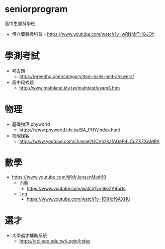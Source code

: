 # seniorprogram
高中生或科學班
- 傅立葉轉換科普
      - https://www.youtube.com/watch?v=wRNMrTHGJOY

# 學測考試
- 考古題
    - https://preedhd.com/category/item-bank-and-answers/
- 高中段考題
    - http://www.mathland.idv.tw/mathtest/exam3.htm

# 物理
- 基礎物理 phyworld
    - https://www.phyworld.idv.tw/BA_PHY/index.html
- 物理怪客
    - https://www.youtube.com/channel/UCVh2kafAQeP4LCuZXZXAMRA

# 數學
- https://www.youtube.com/@MrJensenMath10
  - 向量
    - https://www.youtube.com/watch?v=l9ioZA9brtc
  - Log
    - https://www.youtube.com/watch?v=1D91df9AXHU

# 選才
- 大學選才輔助系統
   - https://collego.edu.tw/Login/Index
